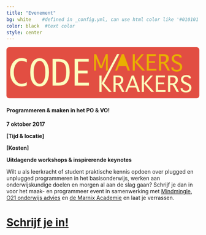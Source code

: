 ```yaml
---
title: "Evenement"
bg: white    #defined in _config.yml, can use html color like '#010101'
color: black  #text color
style: center
---
```

<div>
    <img src="img/codekrmakerslogo.png" alt="Codekr/makers logo">
</div>

#### Programmeren & maken in het PO & VO!

__7 oktober 2017__

__[Tijd & locatie]__

__[Kosten]__

__Uitdagende workshops & inspirerende keynotes__



Wilt u als leerkracht of student praktische kennis opdoen over plugged en unplugged programmeren in het basisonderwijs, werken aan onderwijskundige doelen en morgen al aan de slag gaan? Schrijf je dan in voor het maak- en programmeer event in samenwerking met <a href="http://www.mindmingle.nl" target='_blank'>Mindmingle</a>, <a href="http://o21.nu/" target='_blank'>O21 onderwijs advies</a> en <a href="https://www.marnixacademie.nl/" target="_blank">de Marnix Academie</a> en laat je verrassen. 

# <a href="">Schrijf je in!</a>
